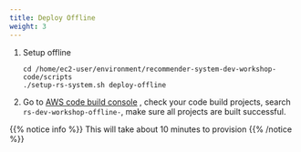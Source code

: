 ```yaml
---
title: Deploy Offline
weight: 3
---
```


1. Setup offline

    ``` 
    cd /home/ec2-user/environment/recommender-system-dev-workshop-code/scripts
    ./setup-rs-system.sh deploy-offline
    ```

2. Go to [AWS code build console](https://console.aws.amazon.com/codesuite/codebuild/projects)
, check your code build projects, search `rs-dev-workshop-offline-`,  make sure all projects are built successful.

{{% notice info %}}
This will take about 10 minutes to provision
{{% /notice %}}







